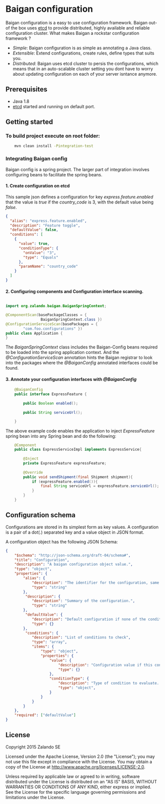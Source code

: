 # Baigan configuration

Baigan configuration is a easy to use configuration framework.
Baigan out-of the box uses [etcd](https://github.com/coreos/etcd) to provide distributed, highly available and reliable configuration cluster.
What makes Baigan a rockstar configuration framework ?

* *Simple*: Baigan configuration is as simple as annotating a Java class.
* *Extensible*: Extend configurations, create rules, define types that suits you.
* *Distributed*: Baigan uses etcd cluster to persis the configurations, which means that in an auto-scalable cluster setting you dont have to worry about updating configuration on each of your server isntance anymore.
 
## Prerequisites
- Java 1.8
- [etcd](https://github.com/coreos/etcd) started and running on default port.


## Getting started

### To build project execute on root folder:

```bash
    mvn clean install -Pintegration-test
```
### Integrating Baigan config
Baigan config is a spring project. The larger part of integration involves configuring beans to facilitate the spring beans.



#### 1. Create configuration on etcd 
This sample json defines a configuration for key _express.feature.enabled_ that the value is _true_ if the _country_code_ is 3, with the default value being _false_.   

```json
{
  "alias": "express.feature.enabled",
  "description": "Feature toggle",
  "defaultValue": false,
  "conditions": [
    {
      "value": true,
      "conditionType": {
        "onValue": "3",
        "type": "Equals"
      },
      "paramName": "country_code"
    }
  ] 
}
```

#### 2. Configuring components and Configuration interface scanning.

```Java

import org.zalando.baigan.BaiganSpringContext;

@ComponentScan(basePackageClasses = {
                BaiganSpringContext.class })
@ConfigurationServiceScan(basePackages = {
        "com.foo.configurations" })
public class Application {
}
```

The _BaiganSpringContext_ class includes the Baigan-Config beans required to be loaded into the spring application context.
And the _@ConfigurationServiceScan_ annotation hints the Baigan registrar to look into the packages where the _@BaiganConfig_ annotated interfaces could be found.

 
#### 3. Annotate your configuration interfaces with _@BaiganConfig_

```Java
	@BaiganConfig
	public interface ExpressFeature {
	
	    public Boolean enabled();
	    
	    public String serviceUrl();

	}
```

The above example code enables the application to inject _ExpressFeature_ spring bean into any Spring bean and do the following:

```Java
	@Component
	public class ExpressServiceImpl implements ExpressService{
 
		@Inject
		private ExpressFeature expressFeature;
	
		@Override
		public void sendShipment(final Shipment shipment){
			if (expressFeature.enabled()){
				final String serviceUrl = expressFeature.serviceUrl();
			}
		}
	}
```
    
## Configuration schema
Configurations are stored in its simplest form as key values.
A configuration is a pair of a dot(.) separated key and a value object in JSON format.

A configuration object has the following JSON Schema:

```json
{
    "$schema": "http://json-schema.org/draft-04/schema#",
    "title": "Configuration",
    "description": "A baigan configuration object value.",
    "type": "object",
    "properties": {
        "alias": {
            "description": "The identifier for the configuration, same as its key.",
            "type": "string"
        },
         "description": {
            "description": "Summary of the configuration.",
            "type": "string"
        },
         "defaultValue": {
            "description": "Default configuration if none of the condition is satisfied.",
            "type": {}
        },
         "conditions": {
            "description": "List of conditions to check",
            "type": "array",
            "items": {
            	"type": "object",
            	"properties": {
                    "value": {
                        "description": "Configuration value if this condition evaluates to true.",
                        "type": {}
                    },
            		"conditionType": {
                        "description": "Type of condition to evaluate. This can be custom defined, with custom defined properties.",
                        "type": "object",
                    }
                }
            }
        }
    },
    "required": ["defaultValue"]
}
```


## License

Copyright 2015 Zalando SE

Licensed under the Apache License, Version 2.0 (the "License"); you may not use this file except in compliance with the License. You may obtain a copy of the License at http://www.apache.org/licenses/LICENSE-2.0.

Unless required by applicable law or agreed to in writing, software distributed under the License is distributed on an "AS IS" BASIS, WITHOUT WARRANTIES OR CONDITIONS OF ANY KIND, either express or implied. See the License for the specific language governing permissions and limitations under the License.
